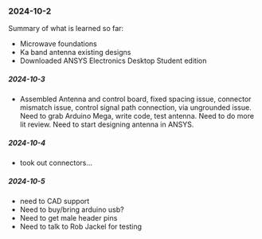 ### 2024-10-2
Summary of what is learned so far: 
- Microwave foundations
- Ka band antenna existing designs 
- Downloaded ANSYS Electronics Desktop Student edition
##### 2024-10-3
- Assembled Antenna and control board, fixed spacing issue, connector mismatch issue, control signal path connection, via ungrounded issue. 
Need to grab Arduino Mega, write code, test antenna. 
Need to do more lit review.
Need to start designing antenna in ANSYS. 
##### 2024-10-4
- took out connectors...
##### 2024-10-5
- need to CAD support
- Need to buy/bring arduino usb?
- Need to get male header pins
- Need to talk to Rob Jackel for testing
